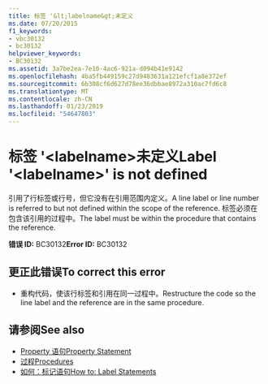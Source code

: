 ```yaml
---
title: 标签 '&lt;labelname&gt;未定义
ms.date: 07/20/2015
f1_keywords:
- vbc30132
- bc30132
helpviewer_keywords:
- BC30132
ms.assetid: 3a7be2ea-7e10-4ac6-921a-d094b41e9142
ms.openlocfilehash: 4ba5fb449159c27d9483631a121efcf1a8e372ef
ms.sourcegitcommit: 6b308cf6d627d78ee36dbbae8972a310ac7fd6c8
ms.translationtype: MT
ms.contentlocale: zh-CN
ms.lasthandoff: 01/23/2019
ms.locfileid: "54647803"
---
```

# <a name="label-ltlabelnamegt-is-not-defined"></a><span data-ttu-id="7ff7b-102">标签 '&lt;labelname&gt;未定义</span><span class="sxs-lookup"><span data-stu-id="7ff7b-102">Label '&lt;labelname&gt;' is not defined</span></span>
<span data-ttu-id="7ff7b-103">引用了行标签或行号，但它没有在引用范围内定义。</span><span class="sxs-lookup"><span data-stu-id="7ff7b-103">A line label or line number is referred to but not defined within the scope of the reference.</span></span> <span data-ttu-id="7ff7b-104">标签必须在包含该引用的过程中。</span><span class="sxs-lookup"><span data-stu-id="7ff7b-104">The label must be within the procedure that contains the reference.</span></span>  
  
 <span data-ttu-id="7ff7b-105">**错误 ID:** BC30132</span><span class="sxs-lookup"><span data-stu-id="7ff7b-105">**Error ID:** BC30132</span></span>  
  
## <a name="to-correct-this-error"></a><span data-ttu-id="7ff7b-106">更正此错误</span><span class="sxs-lookup"><span data-stu-id="7ff7b-106">To correct this error</span></span>  
  
-   <span data-ttu-id="7ff7b-107">重构代码，使该行标签和引用在同一过程中。</span><span class="sxs-lookup"><span data-stu-id="7ff7b-107">Restructure the code so the line label and the reference are in the same procedure.</span></span>  
  
## <a name="see-also"></a><span data-ttu-id="7ff7b-108">请参阅</span><span class="sxs-lookup"><span data-stu-id="7ff7b-108">See also</span></span>
- [<span data-ttu-id="7ff7b-109">Property 语句</span><span class="sxs-lookup"><span data-stu-id="7ff7b-109">Property Statement</span></span>](../../visual-basic/language-reference/statements/property-statement.md)
- [<span data-ttu-id="7ff7b-110">过程</span><span class="sxs-lookup"><span data-stu-id="7ff7b-110">Procedures</span></span>](../../visual-basic/programming-guide/language-features/procedures/index.md)
- [<span data-ttu-id="7ff7b-111">如何：标记语句</span><span class="sxs-lookup"><span data-stu-id="7ff7b-111">How to: Label Statements</span></span>](../../visual-basic/programming-guide/program-structure/how-to-label-statements.md)
